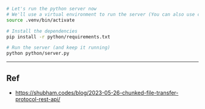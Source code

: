 

```bash
# Let's run the python server now
# We'll use a virtual environment to run the server (You can also use conda))
source .venv/bin/activate

# Install the dependencies
pip install -r python/requirements.txt

# Run the server (and keep it running)
python python/server.py
```


---

## Ref

- https://shubham.codes/blog/2023-05-26-chunked-file-transfer-protocol-rest-api/